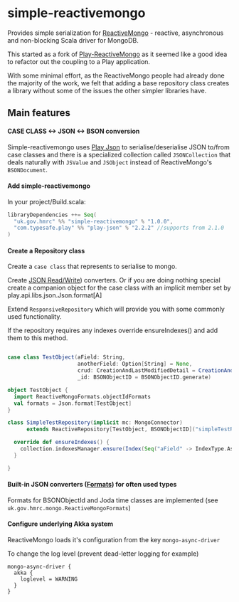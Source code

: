 # simple-reactivemongo

Provides simple serialization for [ReactiveMongo](http://reactivemongo.org) - reactive, asynchronous and non-blocking Scala driver for MongoDB.

This started as a fork of [Play-ReactiveMongo](https://github.com/ReactiveMongo/Play-ReactiveMongo) as it seemed like a good idea to refactor out the coupling to a Play application.

With some minimal effort, as the ReactiveMongo people had already done the majority of the work, we felt that adding a base repository class creates a library without some
of the issues the other simpler libraries have.

## Main features

#### CASE CLASS <-> JSON <-> BSON conversion

Simple-reactivemongo uses [Play Json](http://www.playframework.com/documentation/2.2.x/ScalaJson) to serialise/deserialise JSON to/from case classes and
there is a specialized collection called `JSONCollection` that deals naturally with `JSValue` and `JSObject` instead of ReactiveMongo's `BSONDocument`.

#### Add simple-reactivemongo

In your project/Build.scala:

```scala
libraryDependencies ++= Seq(
  "uk.gov.hmrc" %% "simple-reactivemongo" % "1.0.0",
  "com.typesafe.play" %% "play-json" % "2.2.2" //supports from 2.1.0
)
```

#### Create a Repository class ###

Create a `case class` that represents to serialise to mongo.

Create [JSON Read/Write](http://www.playframework.com/documentation/2.2.x/ScalaJsonCombinators)) converters. Or if you are doing nothing special create a companion object for the case class
with an implicit member set by play.api.libs.json.Json.format[A]

Extend `ResponsiveRepository` which will provide you with some commonly used functionality.

If the repository requires any indexes override ensureIndexes() and add them to this method.


```scala

case class TestObject(aField: String,
                      anotherField: Option[String] = None,
                      crud: CreationAndLastModifiedDetail = CreationAndLastModifiedDetail(),
                      _id: BSONObjectID = BSONObjectID.generate)

object TestObject {
  import ReactiveMongoFormats.objectIdFormats
  val formats = Json.format[TestObject]
}

class SimpleTestRepository(implicit mc: MongoConnector)
      extends ReactiveRepository[TestObject, BSONObjectID]("simpleTestRepository", mc.db, TestObject.formats, ReactiveMongoFormats.objectIdFormats) {

  override def ensureIndexes() {
    collection.indexesManager.ensure(Index(Seq("aField" -> IndexType.Ascending), name = Some("aFieldUniqueIdx"), unique = true, sparse = true))
  }

}

```

#### Built-in JSON converters ([Formats](http://www.playframework.com/documentation/2.2.x/ScalaJsonCombinators)) for often used types ###

Formats for BSONObjectId and Joda time classes are implemented (see `uk.gov.hmrc.mongo.ReactiveMongoFormats`)

#### Configure underlying Akka system

ReactiveMongo loads it's configuration from the key `mongo-async-driver`

To change the log level (prevent dead-letter logging for example)

```
mongo-async-driver {
  akka {
    loglevel = WARNING
  }
}
```

